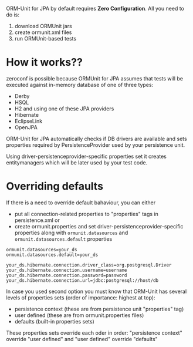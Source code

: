 

ORM-Unit for JPA by default requires **Zero Configuration**. All you need to do is:
  1. download ORMUnit jars
  1. create ormunit.xml files
  1. run ORMUnit-based tests

# How it works?? #

zeroconf is possible because ORMUnit for JPA assumes that tests will be executed against in-memory database of one of three types:
  * Derby
  * HSQL
  * H2
and using one of these JPA providers
  * Hibernate
  * EclipseLink
  * OpenJPA

ORM-Unit for JPA automatically checks if DB drivers are available and sets properties required by PersistenceProvider used by your persistence unit.

Using driver-persistenceprovider-specific properties set it creates entitymanagers which will be later used by your test code.


# Overriding defaults #

If there is a need to override default bahaviour, you can either
  * put all connection-related properties to "properties" tags in persistence.xml
or
  * create ormunit.properties and set driver-persistenceprovider-specific properties along with `ormunit.datasources` and `ormunit.datasources.default` properties
```
ormunit.datasources=your_ds
ormunit.datasources.default=your_ds

your_ds.hibernate.connection.driver_class=org.postgresql.Driver
your_ds.hibernate.connection.username=username
your_ds.hibernate.connection.password=password
your_ds.hibernate.connection.url=jdbc:postgresql://host/db

```

In case you used second option you must know that ORM-Unit has several levels of properties sets (order of importance: highest at top):
  * persistence context (these are from persistence unit "properties" tag)
  * user defined (these are from ormunit.properties files)
  * defaults (built-in properties sets)

These properties sets override each oder in order: "persistence context" override "user defined" and "user defined" override "defaults"